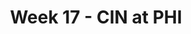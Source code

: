 ---
layout: game
title: Week 17 - CIN at PHI
season: 2000
game_id: 2000_17_CIN_PHI
away_team: CIN
home_team: PHI
---
